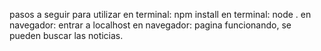 pasos a seguir para utilizar
    en terminal: npm install
    en terminal: node .
    en navegador: entrar a localhost 
    en navegador: pagina funcionando, se pueden buscar las noticias.